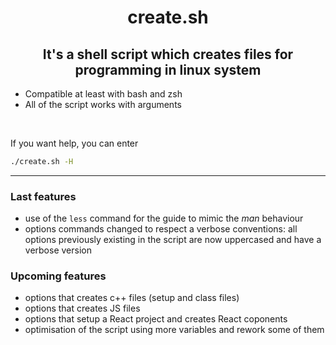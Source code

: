 <div align="center">

# create.sh

## It's a shell script which creates files for programming in linux system

</div>

* Compatible at least with bash and zsh
* All of the script works with arguments

<br/>

If you want help, you can enter
```bash
./create.sh -H
```

---
### Last features

* use of the `less` command for the guide to mimic the *man* behaviour
* options commands changed to respect a verbose conventions: all options previously existing in the script are now uppercased and have a verbose version

### Upcoming features

* options that creates c++ files (setup and class files)
* options that creates JS files
* options that setup a React project and creates React coponents
* optimisation of the script using more variables and rework some of them

